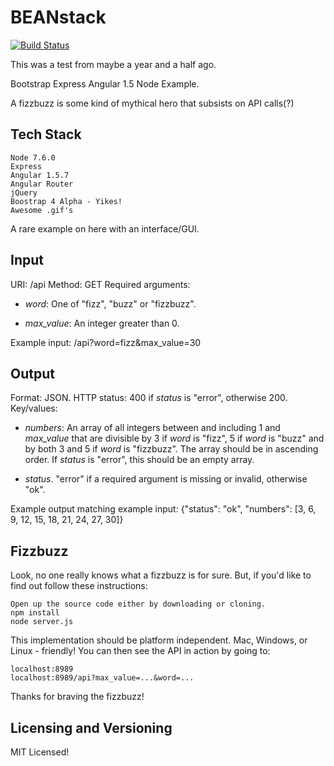 # BEANstack

[![Build Status](https://travis-ci.org/Thoughtscript/BEANstack.svg)](https://travis-ci.org/Thoughtscript/BEANstack)

This was a test from maybe a year and a half ago.

Bootstrap Express Angular 1.5 Node Example.

A fizzbuzz is some kind of mythical hero that subsists on API calls(?)

## Tech Stack

```
Node 7.6.0
Express
Angular 1.5.7
Angular Router
jQuery
Boostrap 4 Alpha - Yikes!
Awesome .gif's
```

A rare example on here with an interface/GUI.

## Input

URI: /api
Method: GET
Required arguments:

* *word*: One of "fizz", "buzz" or "fizzbuzz".

* *max_value*: An integer greater than 0.

Example input:
    /api?word=fizz&max_value=30

## Output

Format: JSON.
HTTP status: 400 if *status* is "error", otherwise 200.
Key/values:

* *numbers*: An array of all integers between and including 1 and *max_value*
that are divisible by 3 if *word* is "fizz", 5 if *word* is "buzz" and by both
3 and 5 if *word* is "fizzbuzz". The array should be in ascending order. If
*status* is "error", this should be an empty array.

* *status*. "error" if a required argument is missing or invalid, otherwise
"ok".

Example output matching example input:
    {"status": "ok", "numbers": [3, 6, 9, 12, 15, 18, 21, 24, 27, 30]}

## Fizzbuzz
Look, no one really knows what a fizzbuzz is for sure. But, if you'd like to find out follow these instructions:

```
Open up the source code either by downloading or cloning.
npm install
node server.js
```

This implementation should be platform independent. Mac, Windows, or Linux - friendly!
You can then see the API in action by going to:

```
localhost:8989
localhost:8989/api?max_value=...&word=...
```

Thanks for braving the fizzbuzz!

## Licensing and Versioning

MIT Licensed!

